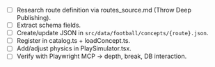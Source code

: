 - [ ] Research route definition via routes_source.md (Throw Deep Publishing).
- [ ] Extract schema fields.
- [ ] Create/update JSON in `src/data/football/concepts/{route}.json`.
- [ ] Register in catalog.ts + loadConcept.ts.
- [ ] Add/adjust physics in PlaySimulator.tsx.
- [ ] Verify with Playwright MCP → depth, break, DB interaction.
